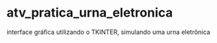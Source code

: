 # atv_pratica_urna_eletronica
interface gráfica utilizando o TKINTER, simulando uma urna eletrônica
